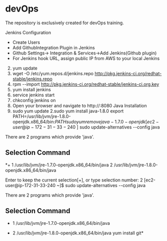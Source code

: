 # devOps

The repository is exclusively created for devOps training.


Jenkins Configuration

- Create Users
- Add GithubIntegration Plugin in Jenkins
- Github Settings-> Integration & Services->Add Jenkins(Github plugin)
- For Jenkins hook URL, assign public IP from AWS to your local Jenkins


2. yum update 
3. wget -O /etc/yum.repos.d/jenkins.repo http://pkg.jenkins-ci.org/redhat-stable/jenkins.repo 
4. rpm --import http://pkg.jenkins-ci.org/redhat-stable/jenkins-ci.org.key 
5. yum install jenkins 
6. service jenkins start 
7. chkconfig jenkins on 
8. Open your browser and navigate to http://<public DNS name or public IP of your VM>:8080 
Java Installation
1. sudo yum update 
2.sudo yum install java-1.8.0 
export PATH=/usr/lib/jvm/jre-1.8.0-openjdk.x86_64/bin:$PATH 
sudo yum remove java-1.7.0-openjdk 
[ec2-user@ip-172-31-33-240 ~]$ sudo update-alternatives --config java

There are 2 programs which provide 'java'.

  Selection    Command
-----------------------------------------------
*+ 1           /usr/lib/jvm/jre-1.7.0-openjdk.x86_64/bin/java
   2           /usr/lib/jvm/jre-1.8.0-openjdk.x86_64/bin/java

Enter to keep the current selection[+], or type selection number: 2
[ec2-user@ip-172-31-33-240 ~]$ sudo update-alternatives --config java

There are 2 programs which provide 'java'.

  Selection    Command
-----------------------------------------------
*  1           /usr/lib/jvm/jre-1.7.0-openjdk.x86_64/bin/java
 + 2           /usr/lib/jvm/jre-1.8.0-openjdk.x86_64/bin/java 
yum install git*

